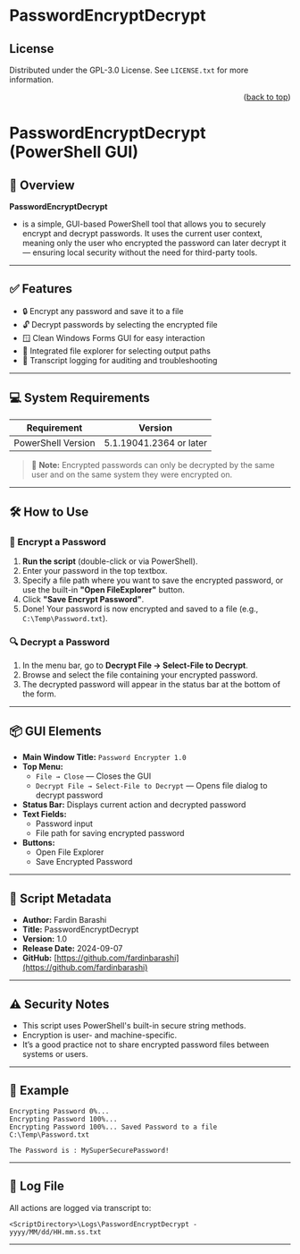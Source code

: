 # PasswordEncryptDecrypt

<!-- LICENSE -->
## License
Distributed under the GPL-3.0 License. See `LICENSE.txt` for more information.
<p align="right">(<a href="#readme-top">back to top</a>)</p>

# PasswordEncryptDecrypt (PowerShell GUI)

## 🔐 Overview
**PasswordEncryptDecrypt** 

-  is a simple, GUI-based PowerShell tool that allows you to securely encrypt and decrypt passwords. It uses the current user context, meaning only the user who encrypted the password can later decrypt it — ensuring local security without the need for third-party tools.
---

## ✅ Features
- 🔒 Encrypt any password and save it to a file
- 🔓 Decrypt passwords by selecting the encrypted file
- 🪟 Clean Windows Forms GUI for easy interaction
- 📁 Integrated file explorer for selecting output paths
- 🧾 Transcript logging for auditing and troubleshooting

---

## 💻 System Requirements

| Requirement              | Version                  |
|--------------------------|--------------------------|
| PowerShell Version       | 5.1.19041.2364 or later  |
> 🔐 **Note:** Encrypted passwords can only be decrypted by the same user and on the same system they were encrypted on.

---

## 🛠️ How to Use

### 🧾 Encrypt a Password

1. **Run the script** (double-click or via PowerShell).
2. Enter your password in the top textbox.
3. Specify a file path where you want to save the encrypted password, or use the built-in **"Open FileExplorer"** button.
4. Click **"Save Encrypt Password"**.
5. Done! Your password is now encrypted and saved to a file (e.g., `C:\Temp\Password.txt`).

### 🔍 Decrypt a Password

1. In the menu bar, go to **Decrypt File → Select-File to Decrypt**.
2. Browse and select the file containing your encrypted password.
3. The decrypted password will appear in the status bar at the bottom of the form.

---

## 📦 GUI Elements

- **Main Window Title:** `Password Encrypter 1.0`
- **Top Menu:**
  - `File → Close` — Closes the GUI
  - `Decrypt File → Select-File to Decrypt` — Opens file dialog to decrypt password
- **Status Bar:** Displays current action and decrypted password
- **Text Fields:**
  - Password input
  - File path for saving encrypted password
- **Buttons:**
  - Open File Explorer
  - Save Encrypted Password

---

## 📓 Script Metadata

- **Author:** Fardin Barashi  
- **Title:** PasswordEncryptDecrypt  
- **Version:** 1.0  
- **Release Date:** 2024-09-07  
- **GitHub:** [https://github.com/fardinbarashi](https://github.com/fardinbarashi)

---

## ⚠️ Security Notes

- This script uses PowerShell's built-in secure string methods.
- Encryption is user- and machine-specific.  
- It’s a good practice not to share encrypted password files between systems or users.

---

## 🧪 Example

```plaintext
Encrypting Password 0%...
Encrypting Password 100%...
Encrypting Password 100%... Saved Password to a file C:\Temp\Password.txt
```

```plaintext
The Password is : MySuperSecurePassword!
```

---

## 📝 Log File

All actions are logged via transcript to:
```
<ScriptDirectory>\Logs\PasswordEncryptDecrypt - yyyy/MM/dd/HH.mm.ss.txt
```

---


